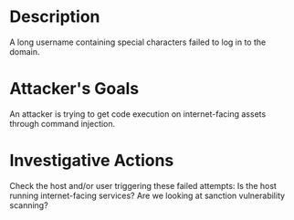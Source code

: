 # Description
A long username containing special characters failed to log in to the domain.
# Attacker's Goals
An attacker is trying to get code execution on internet-facing assets through command injection.
# Investigative Actions
Check the host and/or user triggering these failed attempts:
Is the host running internet-facing services?
Are we looking at sanction vulnerability scanning?
